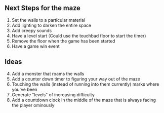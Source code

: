 ## Next Steps for the maze

1. Set the walls to a particular material
2. Add lighting to darken the entire space
3. Add creepy sounds
4. Have a level start (Could use the touchbad floor to start the timer)
5. Remove the floor when the game has been started
6. Have a game win event

## Ideas

4. Add a monster that roams the walls
5. Add a counter down timer to figuring your way out of the maze
6. Touching the walls (instead of running into them currently) marks where you've been
7. Generate "levels" of increasing difficulty
8. Add a countdown clock in the middle of the maze that is always facing the player ominously

